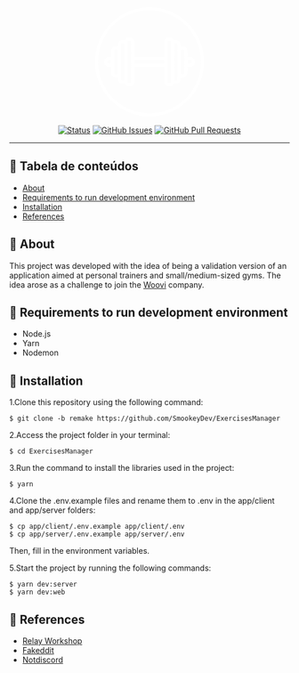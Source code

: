 <p align="center">
  <a href="" rel="noopener">
    <!DOCTYPE svg PUBLIC "-//W3C//DTD SVG 1.1//EN" "http://www.w3.org/Graphics/SVG/1.1/DTD/svg11.dtd">
<svg version="1.1" xmlns="http://www.w3.org/2000/svg" xmlns:xlink="http://www.w3.org/1999/xlink" x="0px" y="0px" viewBox="0 0 1000 1000" enable-background="new 0 0 1000 1000" xml:space="preserve" weight="200px" width="200px" fill="#FFF">
<g><g transform="translate(0.000000,511.000000) scale(0.100000,-0.100000)"><path d="M4769.2,5008.9C2779.9,4906.8,1027.5,3591.6,368.9,1706.3C95.4,922.5,28,52.1,178.2-766.4c198.3-1091.9,795.3-2120.2,1642.6-2840.4C2932-4548.5,4339.7-4951,5755.2-4733.4c1323,204.1,2532.3,980.2,3306.5,2118.3c1028.3,1513.6,1116.9,3464.4,231.1,5074.3C8524.3,3853.5,7116.6,4802.9,5549.1,4980C5346.9,5003.1,4948.3,5016.6,4769.2,5008.9z M5674.3,4683.5c494.9-75.1,943.6-215.7,1386.5-435.2c1373.1-681.7,2280.1-1937.3,2517-3483.6c46.2-310,46.2-1001.4,0-1309.5c-80.9-519.9-219.5-964.8-439.1-1405.8c-238.8-481.4-498.8-843.5-866.6-1211.3C7567.3-3866.8,6683.4-4307.8,5655-4467.6c-308.1-46.2-999.4-46.2-1309.5,0c-843.5,129-1627.2,469.9-2264.7,984.1c-887.8,716.4-1477,1760.1-1658.1,2938.7c-46.2,308.1-46.2,1001.4,0,1309.5c157.9,1028.3,597,1910.3,1303.7,2619c776.1,774.1,1771.7,1232.5,2907.9,1336.5C4813.5,4735.5,5479.8,4712.3,5674.3,4683.5z"/><path d="M2980.2,2262.8c-50.1-23.1-109.8-77-142.5-125.2l-59.7-82.8l-115.5,11.6c-173.3,17.3-273.5-15.4-379.4-127.1c-94.4-96.3-132.9-202.2-132.9-367.8v-77l-94.4,13.5c-194.5,25-383.2-65.5-464.1-225.3c-34.7-65.5-38.5-113.6-38.5-398.6V556.6l-171.4-7.7c-148.3-7.7-184.9-15.4-263.8-65.5c-267.7-163.7-267.7-583.5,0-747.2c79-50.1,115.5-57.8,263.8-65.5l171.4-7.7v-327.4c0-285,3.9-333.2,38.5-398.6c80.9-159.8,269.6-250.3,464.1-225.3l94.4,13.5v-77c0-169.5,38.5-275.4,132.9-369.7c107.8-109.8,209.9-142.5,379.4-125.2l115.5,11.6l59.7-82.8c86.7-125.2,200.3-173.3,379.4-163.7c165.6,7.7,267.7,63.5,352.4,192.6l53.9,80.9l5.8,737.6l5.8,737.6H4981h1346.1l5.8-726l5.8-727.9l53.9-92.4c82.8-138.7,181-194.5,358.2-202.2c125.2-5.8,159.8,0,233,38.5c48.1,27,113.6,82.8,144.4,127.1l57.8,78.9l115.5-11.5c167.6-15.4,271.5,19.3,377.4,127.1c100.2,98.2,132.9,184.9,132.9,344.7v102.1l94.4-13.5c132.9-17.3,271.5,21.2,364,98.2c127.1,109.8,138.6,154.1,138.6,527.6v329.3h171.4c150.2,0,182.9,5.8,273.4,53.9c292.7,152.1,310.1,589.3,28.9,764.5c-82.8,50.1-113.6,57.8-283.1,63.5l-190.7,7.7V884c0,369.7-11.6,412.1-134.8,523.8c-92.4,82.8-206,115.5-350.5,100.1l-111.7-11.6v102.1c0,157.9-32.7,244.6-132.9,342.8c-105.9,107.8-209.9,142.5-377.4,127.1l-115.5-11.6l-57.8,79c-30.8,44.3-96.3,100.1-144.4,127.1c-73.2,38.5-107.8,44.3-234.9,38.5c-127.1-5.8-157.9-13.5-231.1-63.5c-46.2-32.7-104-98.2-131-144.4l-48.1-86.7l-5.8-726l-5.8-727.9H4981H3633V1248c0,749.1-5.8,795.3-98.2,910.9C3413.5,2303.3,3159.3,2351.4,2980.2,2262.8z M3334.5,109.8V-1787l-132.9-5.8c-94.4-3.8-138.7,1.9-148.3,19.3c-19.3,28.9-23.1,3712.8-5.8,3761c9.6,25,36.6,28.9,150.2,25l136.7-5.8V109.8z M6916.4,109.8V-1787l-132.9-5.8c-94.3-3.8-138.6,1.9-148.3,19.3c-19.3,28.9-23.1,3712.8-5.8,3761c9.6,25,36.6,28.9,150.2,25l136.7-5.8V109.8z M2724.1,1762.1c32.7-32.7,32.7-3271.8,0-3304.5c-30.8-30.8-231.1-30.8-261.9,0c-32.7,32.7-32.7,3271.8,0,3304.5C2493,1792.9,2693.3,1792.9,2724.1,1762.1z M7499.9,1762.1c32.7-32.7,32.7-3271.8,0-3304.5c-30.8-30.8-231.1-30.8-261.9,0c-32.8,32.7-32.8,3271.8,0,3304.5C7268.8,1792.9,7469.1,1792.9,7499.9,1762.1z M2100.1,1215.2c27-11.6,30.8-125.2,30.8-1105.4c0-1234.4,17.3-1116.9-163.7-1116.9c-80.9,0-107.8,7.7-121.3,34.7c-23.1,42.4-23.1,2120.2,0,2166.4c13.5,25,40.4,32.7,121.3,32.7C2023.1,1226.8,2082.8,1221,2100.1,1215.2z M8119.9,1190.2c11.6-25,19.3-398.6,19.3-1080.3c0-681.7-7.7-1055.3-19.3-1080.3c-17.3-28.9-42.3-36.6-130.9-36.6c-61.6,0-121.3,9.6-134.8,23.1c-32.8,32.7-32.8,2154.9,0,2187.6c13.5,13.5,73.2,23.1,134.8,23.1C8077.6,1226.8,8102.6,1219.1,8119.9,1190.2z M1534,109.8V-44.2h-140.6c-82.8,0-150.2,9.6-163.7,23.1c-13.5,13.5-23.1,71.2-23.1,131c0,59.7,9.6,117.5,23.1,130.9c13.5,13.5,80.9,23.1,163.7,23.1H1534V109.8z M6329,109.8V-44.2H4981H3633v154.1v154.1h1348h1348V109.8z M8770.9,240.8c13.5-13.5,23.1-71.2,23.1-130.9c0-59.7-9.6-117.5-23.1-131c-13.5-13.5-84.7-23.1-182.9-23.1h-159.8v154.1v154.1h159.8C8686.1,263.9,8757.4,254.3,8770.9,240.8z"/></g></g>
</svg>
  </a>
</p>


<div align="center">

[![Status](https://img.shields.io/badge/status-ativo-success.svg)]()
[![GitHub Issues](https://img.shields.io/github/issues/SmookeyDev/ExercisesManager.svg)](https://github.com/SmookeyDev/ExercisesManager/issues)
[![GitHub Pull Requests](https://img.shields.io/github/issues-pr/SmookeyDev/ExercisesManager.svg)](https://github.com/SmookeyDev/ExercisesManager/pulls)
</div>

---

## 📝 Tabela de conteúdos

- [About](#about)
- [Requirements to run development environment](#developmentrequirements)
- [Installation](#installation)
- [References](#references)

## 🧐 About <a name="about"></a>
This project was developed with the idea of being a validation version of an application aimed at personal trainers and small/medium-sized gyms. The idea arose as a challenge to join the [Woovi](https://woovi.com/) company.


## 📝 Requirements to run development environment <a name="developmentrequirements"></a>

- Node.js
- Yarn
- Nodemon

## 💭 Installation <a name="installation"></a>

1.Clone this repository using the following command:
```terminal
$ git clone -b remake https://github.com/SmookeyDev/ExercisesManager
```
2.Access the project folder in your terminal:
```terminal
$ cd ExercisesManager
```
3.Run the command to install the libraries used in the project:
```terminal
$ yarn
```
4.Clone the .env.example files and rename them to .env in the app/client and app/server folders:
```terminal
$ cp app/client/.env.example app/client/.env
$ cp app/server/.env.example app/server/.env
```
Then, fill in the environment variables.

5.Start the project by running the following commands:
```terminal
$ yarn dev:server
$ yarn dev:web
```

## 🔰 References <a name="references"></a>

* [Relay Workshop](https://github.com/sibelius/relay-workshop)
* [Fakeddit](https://github.com/noghartt/fakeddit)
* [Notdiscord](https://github.dev/Eckzzo/notdiscord)